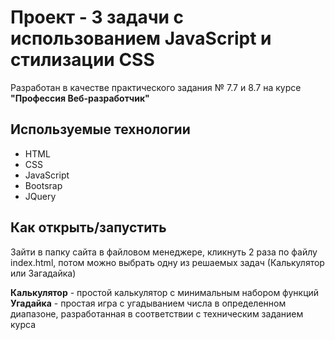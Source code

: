 # Проект -  3 задачи с использованием JavaScript и стилизации CSS

Разработан в качестве практического задания № 7.7 и 8.7 на курсе **"Профессия Веб-разработчик"**

## Используемые технологии

* HTML
* CSS
* JavaScript 
* Bootsrap 
* JQuery


## Как открыть/запустить

Зайти в папку сайта в файловом менеджере, кликнуть 2 раза по файлу index.html, потом можно выбрать одну из решаемых задач (Калькулятор или Загадайка)

**Калькулятор** - простой калькулятор с минимальным набором функций
**Угадайка** - простая игра с угадыванием числа в определенном диапазоне, разработанная в соответствии с техническим заданием курса